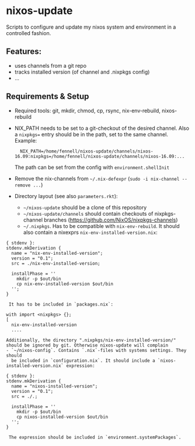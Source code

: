 # nixos-update

Scripts to configure and update my nixos system and environment in a controlled
fashion.

## Features:

- uses channels from a git repo
- tracks installed version (of channel and .nixpkgs config)
- ...

## Requirements & Setup

- Required tools: git, mkdir, chmod, cp, rsync, nix-env-rebuild, nixos-rebuild
- NIX_PATH needs to be set to a git-checkout of the desired channel. Also a
  `nixpkgs=` entry should be in the path, set to the same channel. Example:

        NIX_PATH=/home/fennell/nixos-update/channels/nixos-16.09:nixpkgs=/home/fennell/nixos-update/channels/nixos-16.09:...
  The path can be set from the config with `environment.shellInit`
- Remove the nix-channels from `~/.nix-defexpr` (`sudo -i nix-channel --remove ...`)
- Directory layout (see also `parameters.rkt`):
    - `~/nixos-update` should be a clone of this repository
    - `~/nixos-update/channels` should contain checkouts of nixpkgs-channel branches (https://github.com/NixOS/nixpkgs-channels)
    - `~/.nixpkgs`. Has to be compatible with `nix-env-rebuild`. It should also
      contain a nixexprs `nix-env-installed-version.nix`:

````     
{ stdenv }: 
stdenv.mkDerivation {
  name = "nix-env-installed-version";
  version = "0.1";
  src = ./nix-env-installed-version;
  
  installPhase = ''
    mkdir -p $out/bin
    cp nix-env-installed-version $out/bin
  '';
}
````
     It has to be included in `packages.nix`:

````
with import <nixpkgs> {};
[ 
  nix-env-installed-version
  ....
````
    Additionally, the directory ".nixpkgs/nix-env-installed-version/" should be ignored by git. Otherwise nixos-update will complain
    - `~/nixos-config`. Contains `.nix`-files with systems settings. They should
      be included in `configuration.nix`. It should include a `nixos-installed-version.nix` expression:

````
{ stdenv }: 
stdenv.mkDerivation {
  name = "nixos-installed-version";
  version = "0.1";
  src = ./.;
  
  installPhase = ''
    mkdir -p $out/bin
    cp nixos-installed-version $out/bin
  '';
}
````
     The expression should be included in `environment.systemPackages`.
